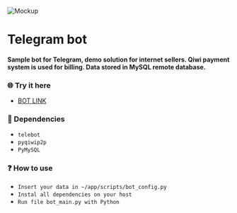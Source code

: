 ![Mockup](https://user-images.githubusercontent.com/57218551/213422315-7e3b2bf0-a861-4411-97e0-c0761a158acf.png)
# Telegram bot

#### Sample bot for Telegram, demo solution for internet sellers. Qiwi payment system is used for billing. Data stored in MySQL remote database.

### 🌐 Try it here 

- [BOT LINK](https://t.me/Dbadminbot)

### 🧾 Dependencies

- `telebot`
- `pyqiwip2p`
- `PyMySQL`
 

### ❓ How to use
- `Insert your data in ~/app/scripts/bot_config.py`
- `Instal all dependencies on your host`
- `Run file bot_main.py with Python`
